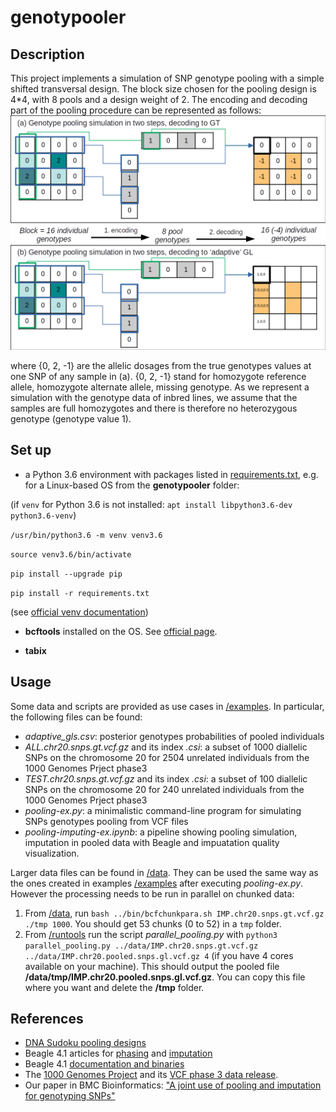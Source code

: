 # genotypooler

## Description
This project implements a simulation of SNP genotype pooling with a simple shifted transversal design.
The block size chosen for the pooling design is 4*4, with 8 pools and a design weight of 2.
The encoding and decoding part of the pooling procedure can be represented as follows: ![Pooling simulation on genotypes in the DNA Sudoku style](pooling-sim-gtgl.png)

where {0, 2, -1} are the allelic dosages from the true genotypes values at one SNP of any sample in (a). {0, 2, -1} stand for 
homozygote reference allele, homozygote alternate allele, missing genotype. As we represent a simulation with the genotype data of inbred lines, we assume that the samples are full homozygotes and there is therefore no heterozygous genotype (genotype value 1).

## Set up
* a Python 3.6 environment with packages listed in [requirements.txt](requirements.txt), e.g. for a Linux-based OS from the **genotypooler** folder:

(if `venv` for Python 3.6 is not installed: `apt install libpython3.6-dev python3.6-venv`)

`/usr/bin/python3.6 -m venv venv3.6`

`source venv3.6/bin/activate`

`pip install --upgrade pip`

`pip install -r requirements.txt`

(see [official venv documentation](https://docs.python.org/3/library/venv.html))

* **bcftools** installed on the OS. See [official page](https://samtools.github.io/bcftools/).

* **tabix**

## Usage
Some data and scripts are provided as use cases in [/examples](/examples). 
In particular, the following files can be found:
* *adaptive_gls.csv*: posterior genotypes probabilities of pooled individuals
* *ALL.chr20.snps.gt.vcf.gz* and its index *.csi*: a subset of 1000 diallelic SNPs on the chromosome 20 for 2504 unrelated individuals from the 1000 Genomes Prject phase3
* *TEST.chr20.snps.gt.vcf.gz* and its index *.csi*: a subset of 100 diallelic SNPs on the chromosome 20 for 240 unrelated individuals from the 1000 Genomes Prject phase3
* *pooling-ex.py*: a minimalistic command-line program for simulating SNPs genotypes pooling from VCF files
* *pooling-imputing-ex.ipynb*: a pipeline showing pooling simulation, imputation in pooled data with Beagle and impuatation quality visualization.

Larger data files can be found in [/data](/data). They can be used the same way as the ones created in examples [/examples](/examples) after executing *pooling-ex.py*.
However the processing needs to be run in parallel on chunked data:
1. From [/data](/data), run `bash ../bin/bcfchunkpara.sh IMP.chr20.snps.gt.vcf.gz ./tmp 1000`. You should get 53 chunks (0 to 52) in a `tmp` folder.
2. From [/runtools](/genotypooler/runtools) run the script *parallel_pooling.py* with `python3 parallel_pooling.py ../data/IMP.chr20.snps.gt.vcf.gz ../data/IMP.chr20.pooled.snps.gl.vcf.gz 4` (if you have 4 cores available on your machine). This should output the pooled file **/data/tmp/IMP.chr20.pooled.snps.gl.vcf.gz**. You can copy this file where you want and delete the **/tmp** folder.


## References
* [DNA Sudoku pooling designs](https://www.ncbi.nlm.nih.gov/pmc/articles/PMC2704425/pdf/1243.pdf/?tool=EBI)
* Beagle 4.1 articles for [phasing](https://linkinghub.elsevier.com/retrieve/pii/S0002929707638828) and [imputation](https://www.cell.com/ajhg/fulltext/S0002-9297(15)00491-7) 
* Beagle 4.1 [documentation and binaries](https://faculty.washington.edu/browning/beagle/b4_1.html)
* The [1000 Genomes Project](https://www.internationalgenome.org/) and its [VCF phase 3 data release](ftp://ftp.1000genomes.ebi.ac.uk/vol1/ftp/release/20130502/).
* Our paper in BMC Bioinformatics: ["A joint use of pooling and imputation for genotyping SNPs"](https://bmcbioinformatics.biomedcentral.com/articles/10.1186/s12859-022-04974-7)